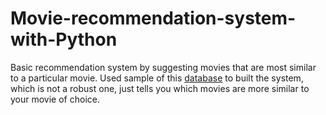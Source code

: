 # Movie-recommendation-system-with-Python
Basic recommendation system by suggesting movies that are most similar to a particular movie.
Used sample of this [database](https://grouplens.org/datasets/movielens/) to built the system, which is not a robust one, just tells you which movies are more similar to your movie of choice.
